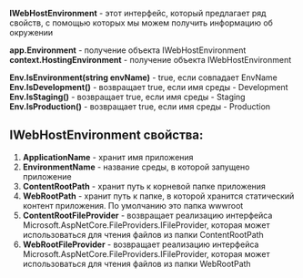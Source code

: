 **IWebHostEnvironment** - этот интерфейс, который предлагает ряд свойств, с помощью которых мы можем получить информацию об окружении

**app.Environment** - получение объекта IWebHostEnvironment **context.HostingEnvironment** - получение объекта IWebHostEnvironment

**Env.IsEnvironment(string envName)** - true, если совпадает EnvName **Env.IsDevelopment()** - возвращает true, если имя среды - Development **Env.IsStaging()** - возвращает true, если имя среды - Staging **Env.IsProduction()** - возвращает true, если имя среды - Production

## IWebHostEnvironment свойства:

1. **ApplicationName** - хранит имя приложения
2. **EnvironmentName** - название среды, в которой запущено приложение
3. **ContentRootPath** - хранит путь к корневой папке приложения
4. **WebRootPath** - хранит путь к папке, в которой хранится статический контент приложения. По умолчанию это папка wwwroot
5. **ContentRootFileProvider** - возвращает реализацию интерфейса Microsoft.AspNetCore.FileProviders.IFileProvider, которая может использоваться для чтения файлов из папки ContentRootPath
6. **WebRootFileProvider** - возвращает реализацию интерфейса Microsoft.AspNetCore.FileProviders.IFileProvider, которая может использоваться для чтения файлов из папки WebRootPath
